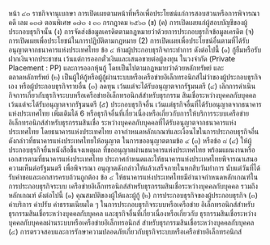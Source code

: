 หน้า ๔๓
ราชกิจจานุเบกษา
การเปิดเผยตามหน้าที่หรือเพื่อประโยชน์แก่การสอบสวนหรือการพิจารณาคดี
เลม ๑๓๗ ตอนพิเศษ ๑๗๓ ง
๓๐ กรกฎาคม ๒๕๖๓
(ข)
(ค) การเปิดเผยแก่ผู้สอบบัญชีของผู้ประกอบธุรกิจนั้น
(ง) การจัดส่งข้อมูลเครดิตตามกฎหมายว่าด้วยการประกอบธุรกิจข้อมูลเครดิต
(จ) การเปิดเผยเพื่อประโยชน์ในการปฏิบัติตามกฎหมาย
(2) การเปิดเผยเพื่อประโยชน์อื่นตามที่ได้รับอนุญาตจากธนาคารแห่งประเทศไทย
ข้อ ๔ ห้ามผู้ประกอบธุรกิจกระทำการ ดังต่อไปนี้
(๑) กู้ยืมหรือรับฝากเงินจากประชาชน เว้นแต่การออกตั๋วเงินและเสนอขายต่อผู้ลงทุน
ในวงจำกัด (Private Placement : PP) และการออกหุ้นกู้ โดยเป็นไปตามกฎหมายว่าด้วยหลักทรัพย์
และตลาดหลักทรัพย์
(๒) เป็นผู้ให้กู้หรือผู้กู้ผ่านระบบหรือเครือข่ายอิเล็กทรอนิกส์ไม่ว่าของผู้ประกอบธุรกิจเอง
หรือผู้ประกอบธุรกิจรายอื่น
(๓) ลดทุน เว้นแต่จะได้รับอนุญาตจากรัฐมนตรี
(๔) เลิกการดำเนินกิจการเกี่ยวกับธุรกิจระบบหรือเครือข่ายอิเล็กทรอนิกส์สำหรับธุรกรรม
สินเชื่อระหว่างบุคคลกับบุคคล เว้นแต่จะได้รับอนุญาตจากรัฐมนตรี
(๕) ประกอบธุรกิจอื่น เว้นแต่ธุรกิจอื่นที่ได้รับอนุญาตจากธนาคารแห่งประเทศไทย
เพิ่มเติมได้
6
หรือธุรกิจอื่นที่เกี่ยวเนื่องหรือเกี่ยวกับการให้บริการระบบเครือข่ายอิเล็กทรอนิกส์สำหรับธุรกรรมสินเชื่อ
ระหว่างบุคคลกับบุคคลที่ได้รับอนุญาตจากธนาคารแห่งประเทศไทย โดยธนาคารแห่งประเทศไทย
อาจกำหนดหลักเกณฑ์และเงื่อนไขในการประกอบธุรกิจอื่นดังกล่าวที่ธนาคารแห่งประเทศไทยให้อนุญาต
ในการขออนุญาตตามข้อ ๔ (๓) หรือข้อ ๘ (๔) ให้ผู้ประกอบธุรกิจยื่นหนังสือชี้แจงเหตุผล
ที่ขออนุญาตผ่านธนาคารแห่งประเทศไทย พร้อมแผนงานหรือเอกสารตามที่ธนาคารแห่งประเทศไทย
ประกาศกำหนดและให้ธนาคารแห่งประเทศไทยพิจารณาเสนอความเห็นต่อรัฐมนตรี เพื่อพิจารณา
อนุญาตดังกล่าวให้แล้วเสร็จภายในหกสิบวันทำการ นับแต่วันที่ได้รับคำขอและเอกสารครบถ้วนถูกต้อง
ข้อ ๔ ให้ธนาคารแห่งประเทศไทยมีอำนาจกําหนดหลักเกณฑ์ในการประกอบธุรกิจระบบ
เครือข่ายอิเล็กทรอนิกส์สำหรับธุรกรรมสินเชื่อระหว่างบุคคลกับบุคคล รวมถึงหลักเกณฑ์ ดังต่อไปนี้
(๑) คุณสมบัติของผู้ให้และผู้กู้
(๒)
การประกอบธุรกิจของผู้ประกอบธุรกิจ
(๓) ค่าบริการ ค่าปรับ ค่าธรรมเนียมใด ๆ ในการประกอบธุรกิจระบบหรือเครือข่าย
อิเล็กทรอนิกส์สำหรับธุรกรรมสินเชื่อระหว่างบุคคลกับบุคคล และธุรกิจอื่นที่เกี่ยวเนื่องหรือเกี่ยวกับ
ธุรกรรมสินเชื่อระหว่างบุคคลกับบุคคลผ่านระบบหรือเครือข่ายอิเล็กทรอนิกส์
สำหรับธุรกรรมสินเชื่อระหว่างบุคคลกับบุคคล
(๔) การตรวจสอบและการรักษาความปลอดภัยเกี่ยวกับธุรกิจระบบหรือเครือข่ายอิเล็กทรอนิกส์
